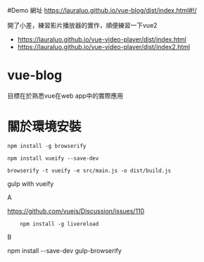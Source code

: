 #Demo 網址
https://lauraluo.github.io/vue-blog/dist/index.html#!/

開了小差，練習影片播放器的實作，順便練習一下vue2
- https://lauraluo.github.io/vue-video-player/dist/index.html
- https://lauraluo.github.io/vue-video-player/dist/index2.html

# vue-blog

目標在於熟悉vue在web app中的實際應用
# 關於環境安裝


```
npm install -g browserify
```



```
npm install vueify --save-dev
```

```
browserify -t vueify -e src/main.js -o dist/build.js
```


gulp with vueify

A


https://github.com/vuejs/Discussion/issues/110

```
	npm install -g livereload
```

B

npm install --save-dev gulp-browserify

